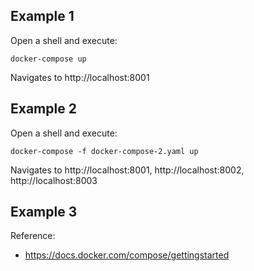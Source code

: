 ## Example 1

Open a shell and execute:

```
docker-compose up
```

Navigates to http://localhost:8001


## Example 2

Open a shell and execute:

```
docker-compose -f docker-compose-2.yaml up
```

Navigates to http://localhost:8001, http://localhost:8002, http://localhost:8003


## Example 3


Reference:
- https://docs.docker.com/compose/gettingstarted
